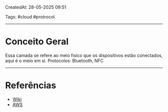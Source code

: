 CreatedAt: 28-05-2025 09:51

Tags: #cloud #protrocol

---
# Conceito Geral
Essa camada se refere ao meio fisico que os dispositivos estão conectados, aqui é o meio em si.
Protocolos: Bluetooth, NFC

---
# Referências
- [Wiki](https://pt.wikipedia.org/wiki/Modelo_OSI)
- [AWS](https://aws.amazon.com/pt/what-is/osi-model/)